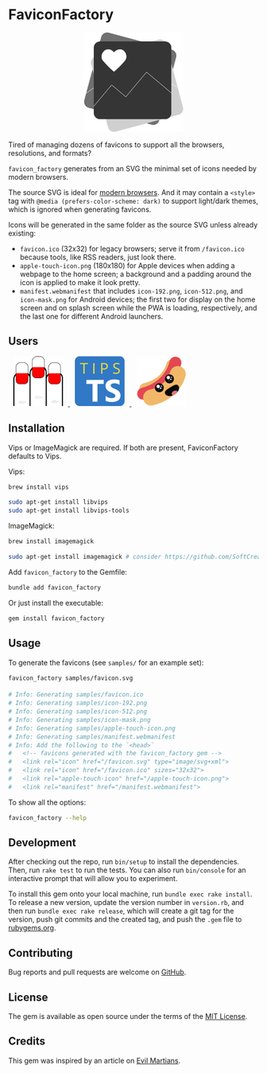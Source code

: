# FaviconFactory

<div align="center">
  <img width="200" width="200" src=".github/images/favicon_factory.svg" />
</div>

Tired of managing dozens of favicons to support all the browsers, resolutions, and formats?

`favicon_factory` generates from an SVG the minimal set of icons needed by modern browsers.

The source SVG is ideal for [modern browsers](https://caniuse.com/link-icon-svg). And it may contain a `<style>` tag with `@media (prefers-color-scheme: dark)` to support light/dark themes, which is ignored when generating favicons.

Icons will be generated in the same folder as the source SVG unless already existing:

- `favicon.ico` (32x32) for legacy browsers; serve it from `/favicon.ico` because tools, like RSS readers, just look there.
- `apple-touch-icon.png` (180x180) for Apple devices when adding a webpage to the home screen; a background and a padding around the icon is applied to make it look pretty.
- `manifest.webmanifest` that includes `icon-192.png`, `icon-512.png`, and `icon-mask.png` for Android devices; the first two for display on the home screen and on splash screen while the PWA is loading, respectively, and the last one for different Android launchers.

## Users

<p>
  <a href="https://rictionary.odone.me">
    <img width="100" width="100" hspace="10" src=".github/images/rictionary.svg" />
  </a>

  <a href="https://typescript.tips">
    <img width="100" width="100" hspace="10" src=".github/images/typescript-tips.svg" />
  </a>

  <a href="https://hotdocsrails.com">
    <img width="100" width="100" hspace="10" src=".github/images/hot_docs.svg" />
  </a>
</p>

## Installation

Vips or ImageMagick are required. If both are present, FaviconFactory defaults to Vips.

Vips:

```bash
brew install vips
```

```bash
sudo apt-get install libvips
sudo apt-get install libvips-tools
```

ImageMagick:

```bash
brew install imagemagick
```

```bash
sudo apt-get install imagemagick # consider https://github.com/SoftCreatR/imei/
```

Add `favicon_factory` to the Gemfile:

```bash
bundle add favicon_factory
```

Or just install the executable:

```bash
gem install favicon_factory
```

## Usage

To generate the favicons (see `samples/` for an example set):

```bash
favicon_factory samples/favicon.svg

# Info: Generating samples/favicon.ico
# Info: Generating samples/icon-192.png
# Info: Generating samples/icon-512.png
# Info: Generating samples/icon-mask.png
# Info: Generating samples/apple-touch-icon.png
# Info: Generating samples/manifest.webmanifest
# Info: Add the following to the `<head>`
#   <!-- favicons generated with the favicon_factory gem -->
#   <link rel="icon" href="/favicon.svg" type="image/svg+xml">
#   <link rel="icon" href="/favicon.ico" sizes="32x32">
#   <link rel="apple-touch-icon" href="/apple-touch-icon.png">
#   <link rel="manifest" href="/manifest.webmanifest">
```

To show all the options:

```bash
favicon_factory --help
```

## Development

After checking out the repo, run `bin/setup` to install the dependencies. Then, run `rake test` to run the tests. You can also run `bin/console` for an interactive prompt that will allow you to experiment.

To install this gem onto your local machine, run `bundle exec rake install`. To release a new version, update the version number in `version.rb`, and then run `bundle exec rake release`, which will create a git tag for the version, push git commits and the created tag, and push the `.gem` file to [rubygems.org](https://rubygems.org).

## Contributing

Bug reports and pull requests are welcome on [GitHub](https://github.com/3v0k4/favicon_factory).

## License

The gem is available as open source under the terms of the [MIT License](https://opensource.org/licenses/MIT).

## Credits

This gem was inspired by an article on [Evil Martians](https://evilmartians.com/chronicles/how-to-favicon-in-2021-six-files-that-fit-most-needs).
